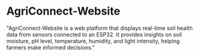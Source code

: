 # AgriConnect-Website
"AgriConnect-Website is a web platform that displays real-time soil health data from sensors connected to an ESP32. It provides insights on soil moisture, pH level, temperature, humidity, and light intensity, helping farmers make informed decisions."
